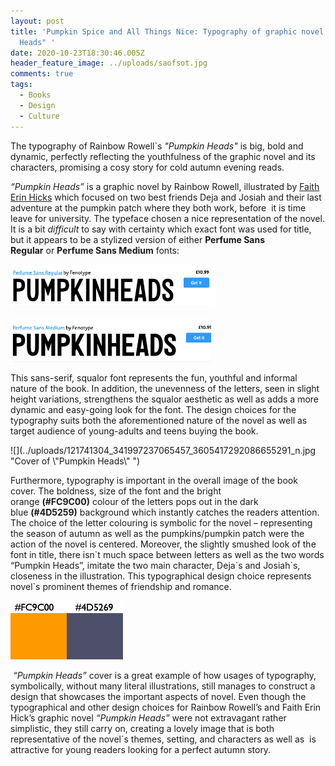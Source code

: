```yaml
---
layout: post
title: 'Pumpkin Spice and All Things Nice: Typography of graphic novel "Pumpkin
  Heads" '
date: 2020-10-23T18:30:46.005Z
header_feature_image: ../uploads/saofsot.jpg
comments: true
tags:
  - Books
  - Design
  - Culture
---
```

The typography of Rainbow Rowell`s *"Pumpkin Heads"* is big, bold and dynamic, perfectly reflecting the youthfulness of the graphic novel and its characters, promising a cosy story for cold autumn evening reads.

*“Pumpkin Heads”* is a graphic novel by Rainbow Rowell, illustrated by [Faith Erin Hicks](https://ew.com/books/2018/09/14/pumpkinheads-cover-reveal-rainbow-rowell/) which focused on two best friends Deja and Josiah and their last adventure at the pumpkin patch where they both work, before  it is time leave for university. The typeface chosen a nice representation of the novel. It is a bit *difficult* to say with certainty which exact font was used for title, but it appears to be a stylized version of either **Perfume Sans Regular** or **Perfume Sans Medium** fonts: 

![](../uploads/bilde1.png)

![](../uploads/bildeg.png)

This sans-serif, squalor font represents the fun, youthful and informal nature of the book. In addition, the unevenness of the letters, seen in slight height variations, strengthens the squalor aesthetic as well as adds a more dynamic and easy-going look for the font. The design choices for the typography suits both the aforementioned nature of the novel as well as target audience of young-adults and teens buying the book. 

![](../uploads/121741304_341997237065457_3605417292086655291_n.jpg "Cover of \\"Pumpkin Heads\\" ")

Furthermore, typography is important in the overall image of the book cover. The boldness, size of the font and the bright orange **(#FC9C00)** colour of the letters pops out in the dark blue **(#4D5259)** background which instantly catches the readers attention. The choice of the letter colouring is symbolic for the novel – representing the season of autumn as well as the pumpkins/pumpkin patch were the action of the novel is centered. Moreover, the slightly smushed look of the font in title, there isn\`t much space between letters as well as the two words “Pumpkin Heads”, imitate the two main character, Deja\`s and Josiah\`s, closeness in the illustration. This typographical design choice represents novel\`s prominent themes of friendship and romance. 

![](../uploads/skjermbilde-2020-10-25-kl.-16.45.05.png "Central colours of the book cover ")

 *“Pumpkin Heads”* cover is a great example of how usages of typography, symbolically, without many literal illustrations, still manages to construct a design that showcases the important aspects of novel. Even though the typographical and other design choices for Rainbow Rowell’s and Faith Erin Hick’s graphic novel *“Pumpkin Heads”* were not extravagant rather simplistic, they still carry on, creating a lovely image that is both representative of the novel`s themes, setting, and characters as well as  is attractive for young readers looking for a perfect autumn story.
